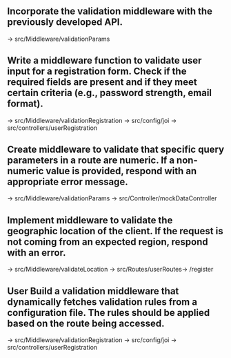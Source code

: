 ## Incorporate the validation middleware with the previously developed API.

-> src/Middleware/validationParams

## Write a middleware function to validate user input for a registration form. Check if the required fields are present and if they meet certain criteria (e.g., password strength, email format).

-> src/Middleware/validationRegistration
-> src/config/joi
-> src/controllers/userRegistration

## Create middleware to validate that specific query parameters in a route are numeric. If a non-numeric value is provided, respond with an appropriate error message.

-> src/Middleware/validationParams
-> src/Controller/mockDataController

## Implement middleware to validate the geographic location of the client. If the request is not coming from an expected region, respond with an error.

-> src/Middleware/validateLocation
-> src/Routes/userRoutes-> /register

## User Build a validation middleware that dynamically fetches validation rules from a configuration file. The rules should be applied based on the route being accessed.

-> src/Middleware/validationRegistration
-> src/config/joi
-> src/controllers/userRegistration
